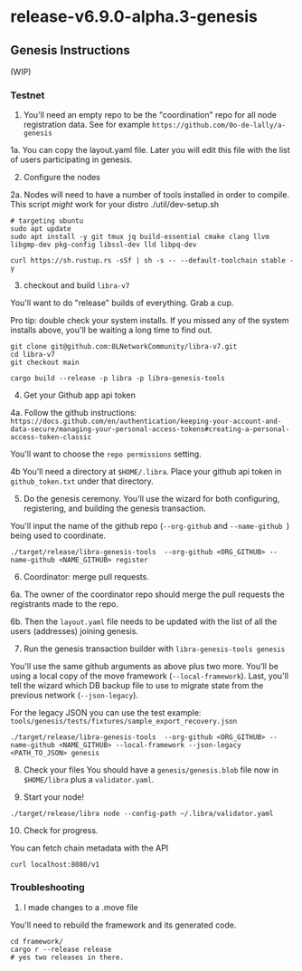# release-v6.9.0-alpha.3-genesis

## Genesis Instructions
(WIP)

### Testnet

1. You'll need an empty repo to be the "coordination" repo for all node registration data. See for example `https://github.com/0o-de-lally/a-genesis`

1a. You can copy the layout.yaml file. Later you will edit this file with the list of users participating in genesis.


2. Configure the nodes

2a. Nodes will need to have a number of tools installed in order to compile. This script *might*  work for your distro ./util/dev-setup.sh

```
# targeting ubuntu
sudo apt update
sudo apt install -y git tmux jq build-essential cmake clang llvm libgmp-dev pkg-config libssl-dev lld libpq-dev

curl https://sh.rustup.rs -sSf | sh -s -- --default-toolchain stable -y
```

3. checkout and build `libra-v7`

You'll want to do "release" builds of everything. Grab a cup.

Pro tip: double check your system installs. If you missed any of the system installs above, you'll be waiting a long time to find out.

```
git clone git@github.com:0LNetworkCommunity/libra-v7.git
cd libra-v7
git checkout main

cargo build --release -p libra -p libra-genesis-tools
```

4. Get your Github app api token


4a. Follow the github instructions: `https://docs.github.com/en/authentication/keeping-your-account-and-data-secure/managing-your-personal-access-tokens#creating-a-personal-access-token-classic`

You'll want to choose the `repo permissions` setting.

4b You'll need a directory at `$HOME/.libra`. Place your github api token in `github_token.txt` under that directory.

5. Do the genesis ceremony.
You'll use the wizard for both configuring, registering, and building the genesis transaction.

You'll input the name of the github repo (`--org-github` and `--name-github `) being used to coordinate. 
```
./target/release/libra-genesis-tools  --org-github <ORG_GITHUB> --name-github <NAME_GITHUB> register 
```

6. Coordinator: merge pull requests.

6a. The owner of the coordinator repo should merge the pull requests the registrants made to the repo.

6b. Then the `layout.yaml`  file needs to be updated with the list of all the users (addresses) joining genesis.


7. Run the genesis transaction builder with `libra-genesis-tools genesis`

You'll use the same github arguments as above plus two more. You'll be using a local copy of the move framework (`--local-framework`). Last, you'll tell the wizard which DB backup file to use to migrate state from the previous network (`--json-legacy`). 

For the legacy JSON you can use the test example: `tools/genesis/tests/fixtures/sample_export_recovery.json`

```
./target/release/libra-genesis-tools  --org-github <ORG_GITHUB> --name-github <NAME_GITHUB> --local-framework --json-legacy <PATH_TO_JSON> genesis
```

8. Check your files
You should have a `genesis/genesis.blob` file now in `$HOME/libra` plus a `validator.yaml`.

9. Start your node!


```
./target/release/libra node --config-path ~/.libra/validator.yaml
```

10. Check for progress.

You can fetch chain metadata with the API

`curl localhost:8080/v1`
### Troubleshooting

1. I made changes to a .move file

You'll need to rebuild the framework and its generated code.
```
cd framework/
cargo r --release release
# yes two releases in there.
```

